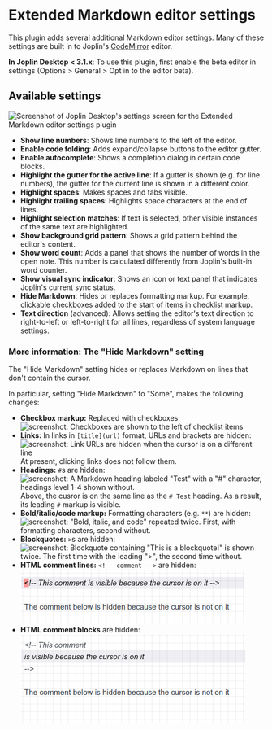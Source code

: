 # Extended Markdown editor settings

This plugin adds several additional Markdown editor settings. Many of these settings are built in to Joplin's [CodeMirror](https://codemirror.net/) editor.

**In Joplin Desktop < 3.1.x**: To use this plugin, first enable the beta editor in settings (Options > General > Opt in to the editor beta).

## Available settings

![Screenshot of Joplin Desktop's settings screen for the Extended Markdown editor settings plugin](./images/screenshot-settings.png)

- **Show line numbers**: Shows line numbers to the left of the editor.
- **Enable code folding**: Adds expand/collapse buttons to the editor gutter.
- **Enable autocomplete**: Shows a completion dialog in certain code blocks.
- **Highlight the gutter for the active line**: If a gutter is shown (e.g. for line numbers), the gutter for the current line is shown in a different color.
- **Highlight spaces**: Makes spaces and tabs visible.
- **Highlight trailing spaces**: Highlights space characters at the end of lines.
- **Highlight selection matches**: If text is selected, other visible instances of the same text are highlighted.
- **Show background grid pattern**: Shows a grid pattern behind the editor's content.
- **Show word count**: Adds a panel that shows the number of words in the open note. This number is calculated differently from Joplin's built-in word counter.
- **Show visual sync indicator**: Shows an icon or text panel that indicates Joplin's current sync status.
- **Hide Markdown**: Hides or replaces formatting markup. For example, clickable checkboxes added to the start of items in checklist markup.
- **Text direction** (advanced): Allows setting the editor's text direction to right-to-left or left-to-right for all lines, regardless of system language settings.

### More information: The "Hide Markdown" setting

The "Hide Markdown" setting hides or replaces Markdown on lines that don't contain the cursor.

In particular, setting "Hide Markdown" to "Some", makes the following changes:
- **Checkbox markup:** Replaced with checkboxes:   
  ![screenshot: Checkboxes are shown to the left of checklist items](https://github.com/user-attachments/assets/a1e31328-e50c-4434-991d-57e2baa88248)
- **Links:** In links in `[title](url)` format, URLs and brackets are hidden:  
  ![screenshot: Link URLs are hidden when the cursor is on a different line](https://github.com/user-attachments/assets/e7394fed-db23-4d25-a7c2-3570ab39f486)  
  At present, clicking links does not follow them.
- **Headings:** `#`s are hidden:  
   ![screenshot: A Markdown heading labeled "Test" with a "#" character, headings level 1-4 shown without.](https://github.com/user-attachments/assets/d2841a34-aa32-45dd-9611-40a37bb8cc95)  
   Above, the cusror is on the same line as the `# Test` heading. As a result, its leading `#` markup is visible.
- **Bold/italic/code markup:** Formatting characters (e.g. `**`) are hidden:  
  ![screenshot: "Bold, italic, and code" repeated twice. First, with formatting characters, second without.](https://github.com/user-attachments/assets/821b6bcc-3338-43cc-a1a0-f927b50c399c)
- **Blockquotes:** `>`s are hidden:  
  ![screenshot: Blockquote containing "This is a blockquote!" is shown twice. The first time with the leading ">", the second time without.](https://github.com/user-attachments/assets/d15c10f9-2d8c-4f27-8c87-b6801bf528c2)
- **HTML comment lines:** `<!-- comment -->` are hidden:  
  ![screenshot: html comment on a single line](./images/screenshot_comment_single_line.png)
- **HTML comment blocks** are hidden:  
  ![screenshot: html comment over multiple lines](./images/screenshot_comment_multi_line.png)

